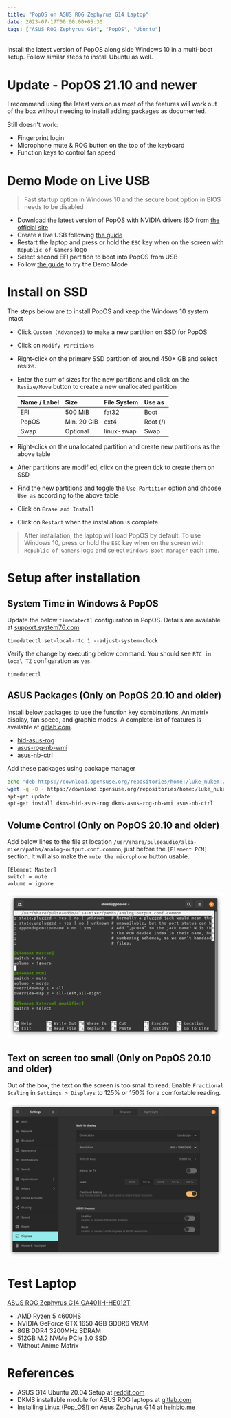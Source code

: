```yaml
---
title: "PopOS on ASUS ROG Zephyrus G14 Laptop"
date: 2023-07-17T00:00:00+05:30
tags: ["ASUS ROG Zephyrus G14", "PopOS", "Ubuntu"]
---
```


Install the latest version of PopOS along side Windows 10 in a multi-boot setup. Follow similar steps to install Ubuntu as well.

# Update - PopOS 21.10 and newer
I recommend using the latest version as most of the features will work out of the box without needing to install adding packages as documented.

Still doesn't work:
- Fingerprint login
- Microphone mute & ROG button on the top of the keyboard
- Function keys to control fan speed

# Demo Mode on Live USB
> Fast startup option in Windows 10 and the secure boot option in BIOS needs to be disabled

- Download the latest version of PopOS with NVIDIA drivers ISO from [the official site](https://pop.system76.com/)
- Create a live USB following [the guide](https://support.system76.com/articles/live-disk/)
- Restart the laptop and press or hold the `ESC` key when on the screen with `Republic of Gamers` logo 
- Select second EFI partition to boot into PopOS from USB
- Follow [the guide](https://support.system76.com/articles/install-pop/) to try the Demo Mode 

# Install on SSD
The steps below are to install PopOS and keep the Windows 10 system intact

- Click `Custom (Advanced)` to make a new partition on SSD for PopOS
- Click on `Modify Partitions`
- Right-click on the primary SSD partition of around 450+ GB and select resize.
- Enter the sum of sizes for the new partitions and click on the `Resize/Move` button to create a new unallocated partition

  | Name / Label | Size | File System | Use as |
  | --- | --- | --- | --- |
  | EFI | 500 MiB | fat32 | Boot |
  | PopOS | Min. 20 GiB | ext4 | Root (/) |
  | Swap | Optional | linux-swap | Swap | 

- Right-click on the unallocated partition and create new partitions as the above table
- After partitions are modified, click on the green tick to create them on SSD
- Find the new partitions and toggle the `Use Partition` option and choose `Use as` according to the above table
- Click on `Erase and Install`
- Click on `Restart` when the installation is complete

> After installation, the laptop will load PopOS by default. To use Windows 10, press or hold the `ESC` key when on the screen with `Republic of Gamers` logo and select `Windows Boot Manager` each time.

# Setup after installation

## System Time in Windows & PopOS
Update the below `timedatectl` configuration in PopOS. Details are available at [support.system76.com](https://support.system76.com/articles/dual-booting/)

```
timedatectl set-local-rtc 1 --adjust-system-clock
```
Verify the change by executing below command. You should see `RTC in local TZ` configaration as `yes`.
```
timedatectl
```

## ASUS Packages (Only on PopOS 20.10 and older)
Install below packages to use the function key combinations, Animatrix display, fan speed, and graphic modes. A complete list of features is available at [gitlab.com](https://gitlab.com/asus-linux/asus-nb-ctrl#implemented).
- [hid-asus-rog](https://gitlab.com/asus-linux/hid-asus-rog)
- [asus-rog-nb-wmi](https://gitlab.com/asus-linux/asus-rog-nb-wmihttps://gitlab.com/asus-linux/asus-rog-nb-wmi)
- [asus-nb-ctrl](https://gitlab.com/asus-linux/asus-nb-ctrl)

Add these packages using package manager
```bash
echo "deb https://download.opensuse.org/repositories/home:/luke_nukem:/asus/xUbuntu_20.04/ /" | sudo tee /etc/apt/sources.list.d/asus.list
wget -q -O - https://download.opensuse.org/repositories/home:/luke_nukem:/asus/xUbuntu_20.04/Release.key | sudo apt-key add -
apt-get update
apt-get install dkms-hid-asus-rog dkms-asus-rog-nb-wmi asus-nb-ctrl
```

## Volume Control (Only on PopOS 20.10 and older)
Add below lines to the file at location `/usr/share/pulseaudio/alsa-mixer/paths/analog-output.conf.common`, just before the `[Element PCM]` section. It will also make the `mute the microphone` button usable.

```
[Element Master]
switch = mute
volume = ignore
```

![Pulse Audio Configuration](pulseaudio-config.png)

## Text on screen too small (Only on PopOS 20.10 and older)
Out of the box, the text on the screen is too small to read. Enable `Fractional Scaling` in `Settings > Displays` to 125% or 150% for a comfortable reading.

![Display Fractional Scaling](displays-fractional-scaling.png)

# Test Laptop
[ASUS ROG Zephyrus G14 GA401IH-HE012T](https://amzn.to/35NWlNN)
- AMD Ryzen 5 4600HS
- NVIDIA GeForce GTX 1650 4GB GDDR6 VRAM
- 8GB DDR4 3200MHz SDRAM
- 512GB M.2 NVMe PCIe 3.0 SSD
- Without Anime Matrix

# References
- ASUS G14 Ubuntu 20.04 Setup at [reddit.com](https://www.reddit.com/r/ZephyrusG14/comments/id4e2d/asus_g14_ubuntu_2004_setup/)
- DKMS installable module for ASUS ROG laptops at [gitlab.com](https://gitlab.com/asus-linux/hid-asus-rog)
- Installing Linux (Pop_OS!) on Asus Zephyrus G14 at [heinbio.me](https://heinbio.me/blog/5f23042bee73aa31486bff7c)